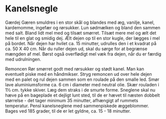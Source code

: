 # Kanelsnegle

Gærdej 
Gæren smuldres i en stor skål og blandes med æg, vanilje, kanel, kardemomme, ingefær og rørsukker. 
Lun sødmælken og bland den sammen med salt. 
Bland lidt mel med og tilsæt smørret. 
Tilsæt mere mel og ælt det hele til en glat og smidig dej. 
Ælt dejen op til en stor kugle, der lægges i mel på bordet. 
Når dejen har hvilet ca. 15 minutter, udrulles den i et kvadrat på ca. 50 X 40 cm. 
Når du ruller dejen ud, skal du sørge for at begrænse mængden af mel. 
Børst også overflødigt mel væk fra dejen, når du er færdig med udrulningen.


Remoncen 
Rør smørret godt med rørsukker og stødt kanel. Man kan eventuelt piske med en håndmikser. 
Stryg remoncen ud over hele dejen med en palet og rul dejen sammen som en roulade på den smalle led. 
Smør lave aluminiumsforme ca. 6 cm i diameter med neutral olie. 
Skær rouladen i 1½ cm. tykke skiver. Læg dem straks i de smurte forme. 
Sneglene skal nu hæve på en bageplade et dejligt lunt sted, til de er hævet til næsten dobbelt størrelse - det tager minimum 35 minutter, afhængigt af rummets temperatur. 
Pensl kanelsneglene med sammenpiskede æggeblommer. 
Bages ved 185 grader, til de er let gyldne, ca. 15 - 18 minutter.
